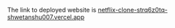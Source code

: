 The link to deployed website is [netflix-clone-strq6z0tq-shwetanshu007.vercel.app](https://netflix-clone-git-main-shwetanshu007.vercel.app/)

